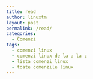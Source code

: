 ```yaml
---
title: read
author: linuxtm
layout: post
permalink: /read/
categories:
  - Comenzi
tags:
  - comenzi linux
  - comenzi linux de la a la z
  - lista comenzi linux
  - toate comenzile linux
---
```


